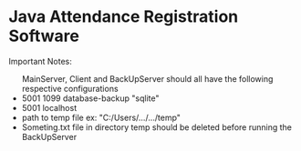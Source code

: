 # Java Attendance Registration Software
Important Notes:
<ul>
  MainServer, Client and BackUpServer should all have the following respective configurations
  <li>5001 1099 database-backup "sqlite"</li>
  <li>5001 localhost</li>
  <li>path to temp file ex: "C:/Users/.../.../temp"</li>
  <li>Someting.txt file in directory temp should be deleted before running the BackUpServer</li>
  
  
</ul>
